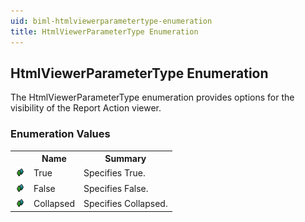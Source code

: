 ```yaml
---
uid: biml-htmlviewerparametertype-enumeration
title: HtmlViewerParameterType Enumeration
---
```


## HtmlViewerParameterType Enumeration

<div class="LanguageSummary"><div class ="SummaryItem">The HtmlViewerParameterType enumeration provides options for the visibility of the Report Action viewer.</div></div>
<div class="EnumValueGroup">

### Enumeration Values

<table id="EnumValue" class="MemberList"><tbody><tr><th class="MemberTypeIconColumnHeader">&nbsp;</th><th class="MemberNameColumnHeader">Name</th><th class="MemberSummaryColumnHeader">Summary</th></tr><tr class="cd0"><td align="center" class="MemberTypeIcon"><img src="enumValue.png"></img></td><td class="MemberName">True</td><td class="MemberSummary"><div class ="SummaryItem">Specifies True.</div></td></tr><tr class="cd1"><td align="center" class="MemberTypeIcon"><img src="enumValue.png"></img></td><td class="MemberName">False</td><td class="MemberSummary"><div class ="SummaryItem">Specifies False.</div></td></tr><tr class="cd0"><td align="center" class="MemberTypeIcon"><img src="enumValue.png"></img></td><td class="MemberName">Collapsed</td><td class="MemberSummary"><div class ="SummaryItem">Specifies Collapsed.</div></td></tr></tbody></table>
</div>